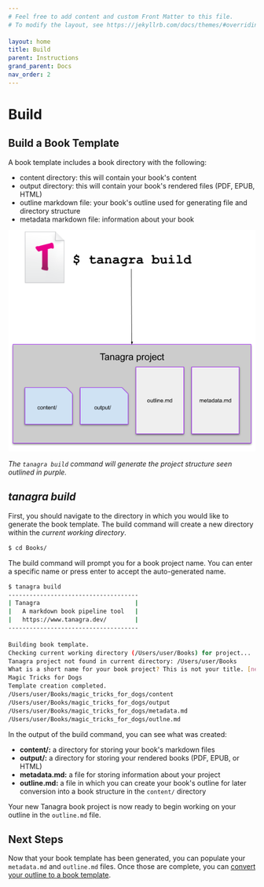 ```yaml
---
# Feel free to add content and custom Front Matter to this file.
# To modify the layout, see https://jekyllrb.com/docs/themes/#overriding-theme-defaults

layout: home
title: Build
parent: Instructions
grand_parent: Docs
nav_order: 2
---
```


# Build
## Build a Book Template
A book template includes a book directory with the following:
- content directory: this will contain your book's content
- output directory: this will contain your book's rendered files (PDF, EPUB, HTML)
- outline markdown file: your book's outline used for generating file and directory structure
- metadata markdown file: information about your book

![Tanagra Workflow: Build](/assets/images/tanagra-workflow-build.png "Tanagra Workflow: Build")

*The `tanagra build` command will generate the project structure seen outlined in purple.*

## _tanagra build_
First, you should navigate to the directory in which you would like to generate the book template. The build command will create a new directory within the *current working directory*.

```bash
$ cd Books/
```

The build command will prompt you for a book project name. You can enter a specific name or press enter to accept the auto-generated name.

```bash
$ tanagra build
-------------------------------------
| Tanagra                           |
|   A markdown book pipeline tool   |
|   https://www.tanagra.dev/        |
-------------------------------------

Building book template.
Checking current working directory (/Users/user/Books) for project...
Tanagra project not found in current directory: /Users/user/Books
What is a short name for your book project? This is not your title. [new_book_20200113-203331]
Magic Tricks for Dogs
Template creation completed.
/Users/user/Books/magic_tricks_for_dogs/content
/Users/user/Books/magic_tricks_for_dogs/output
/Users/user/Books/magic_tricks_for_dogs/metadata.md
/Users/user/Books/magic_tricks_for_dogs/outlne.md
```

In the output of the build command, you can see what was created:
- **content/:** a directory for storing your book's markdown files
- **output/:** a directory for storing your rendered books (PDF, EPUB, or HTML)
- **metadata.md:** a file for storing information about your project
- **outline.md:** a file in which you can create your book's outline for later conversion into a book structure in the `content/` directory

Your new Tanagra book project is now ready to begin working on your outline in the `outline.md` file.

## Next Steps
Now that your book template has been generated, you can populate your `metadata.md` and `outline.md` files. Once those are complete, you can [convert your outline to a book template](convert.html).
